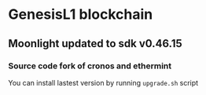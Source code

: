 <h1>GenesisL1 blockchain</h1>
<h2>Moonlight updated to sdk v0.46.15</h2>
<h3>Source code fork of cronos and ethermint</h3>
You can install lastest version by running <code>upgrade.sh</code> script 
